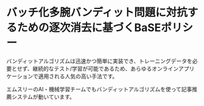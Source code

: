 # バッチ化多腕バンディット問題に対抗するための逐次消去に基づくBaSEポリシー

バンディットアルゴリズムは迅速かつ簡単に実装でき、トレーニングデータを必要とせず、継続的なテスト/学習が可能であるため、あらゆるオンラインアプリケーションで適用される人気の高い手法です。

エムスリーのAI・機械学習チームでもバンディットアルゴリズムを使って記事推薦システムが動いています。
